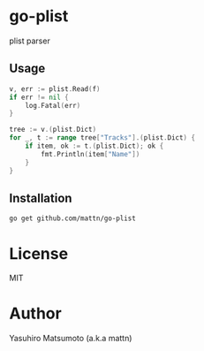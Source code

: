 # go-plist

plist parser

## Usage

```go
v, err := plist.Read(f)
if err != nil {
	log.Fatal(err)
}

tree := v.(plist.Dict)
for _, t := range tree["Tracks"].(plist.Dict) {
	if item, ok := t.(plist.Dict); ok {
		fmt.Println(item["Name"])
	}
}
```

## Installation

```
go get github.com/mattn/go-plist
```

# License

MIT

# Author

Yasuhiro Matsumoto (a.k.a mattn)
